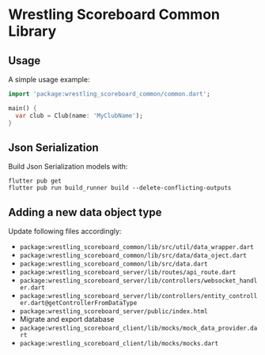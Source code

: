 # Wrestling Scoreboard Common Library

## Usage

A simple usage example:

```dart
import 'package:wrestling_scoreboard_common/common.dart';

main() {
  var club = Club(name: 'MyClubName');
}
```

## Json Serialization

Build Json Serialization models with:
```
flutter pub get
flutter pub run build_runner build --delete-conflicting-outputs
```

## Adding a new data object type

Update following files accordingly:
- `package:wrestling_scoreboard_common/lib/src/util/data_wrapper.dart`
- `package:wrestling_scoreboard_common/lib/src/data/data_oject.dart`
- `package:wrestling_scoreboard_common/lib/src/data.dart`
- `package:wrestling_scoreboard_server/lib/routes/api_route.dart`
- `package:wrestling_scoreboard_server/lib/controllers/websocket_handler.dart`
- `package:wrestling_scoreboard_server/lib/controllers/entity_controller.dart@getControllerFromDataType`
- `package:wrestling_scoreboard_server/public/index.html`
- Migrate and export database
- `package:wrestling_scoreboard_client/lib/mocks/mock_data_provider.dart`
- `package:wrestling_scoreboard_client/lib/mocks/mocks.dart`

